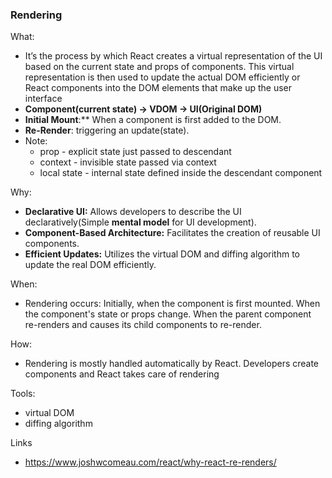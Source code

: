 ### Rendering

What:
- It’s the process by which React creates a virtual representation of the UI based on the current state and props of components. This virtual representation is then used to update the actual DOM efficiently or React components into the DOM elements that make up the user interface
- **Component(current state) → VDOM → UI(Original DOM)**
- **Initial Mount**:** When a component is first added to the DOM.
- **Re-Render**: triggering an update(state).
- Note:
  - prop - explicit state just passed to descendant
  - context - invisible state passed via context
  - local state - internal state defined inside the descendant component

Why:
- **Declarative UI:** Allows developers to describe the UI declaratively(Simple **mental model** for UI development).
- **Component-Based Architecture:** Facilitates the creation of reusable UI components.
- **Efficient Updates:** Utilizes the virtual DOM and diffing algorithm to update the real DOM efficiently.

When:
- Rendering occurs:
    Initially, when the component is first mounted.
    When the component's state or props change.
    When the parent component re-renders and causes its child components to re-render.

How:
- Rendering is mostly handled automatically by React. Developers create components and React takes care of rendering

Tools:
- virtual DOM
- diffing algorithm

Links
- https://www.joshwcomeau.com/react/why-react-re-renders/
